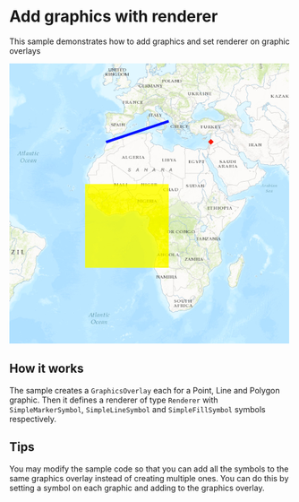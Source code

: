 # Add graphics with renderer

This sample demonstrates how to add graphics and set renderer on graphic
overlays

![](screenshot.png)

## How it works

The sample creates a `GraphicsOverlay` each for a Point, Line and
Polygon graphic. Then it defines a renderer of type `Renderer` with
`SimpleMarkerSymbol`, `SimpleLineSymbol` and `SimpleFillSymbol` symbols
respectively.

## Tips

You may modify the sample code so that you can add all the symbols to
the same graphics overlay instead of creating multiple ones. You can do
this by setting a symbol on each graphic and adding to the graphics
overlay.
